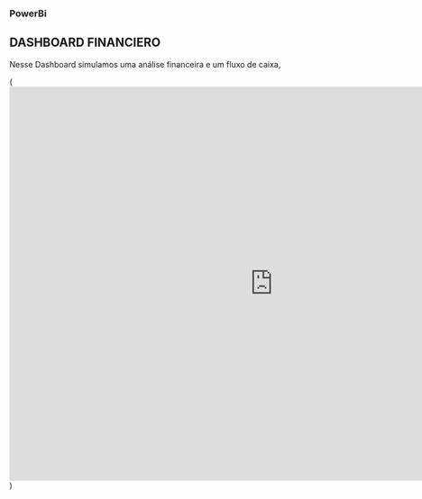 ### PowerBi

## DASHBOARD FINANCIERO

Nesse Dashboard simulamos uma análise financeira e um fluxo de caixa,

(<iframe width="933" height="700" src="https://app.powerbi.com/view?r=eyJrIjoiYThiNDlhYzktYzc1Zi00Zjc4LWE0NDAtODNmNjVlYTY4YTZmIiwidCI6ImVhNzM0MGQ2LWVmNjEtNGFhMy05ODFjLWM4NjgxODY4YzY1NyJ9" frameborder="0" allowFullScreen="true"></iframe>)
